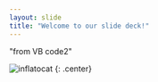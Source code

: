 ```yaml
---
layout: slide
title: "Welcome to our slide deck!"
---
```


"from VB code2"

![inflatocat](https://octodex.github.com/images/inflatocat.png)
{: .center}
